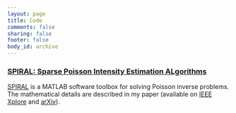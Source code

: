 ```yaml
---
layout: page
title: Code
comments: false
sharing: false
footer: false
body_id: archive
---
```


### [SPIRAL: Sparse Poisson Intensity Estimation ALgorithms][SPIRALTAP] ###

[SPIRAL][SPIRALTAP] is a MATLAB software toolbox for solving Poisson inverse problems. The mathematical details are described in my paper (available on [IEEE Xplore][SPIRALTIP] and [arXiv][SPIRALarXiv]).


[SPIRALTAP]: /code/spiraltap "This is SPIRAL-TAP"
[SPIRALTIP]: http://dx.doi.org/10.1109/TIP.2011.2168410 "SPIRAL on IEEE Xplore"
[SPIRALarXiv]: http://arxiv.org/abs/1005.4274 "SPIRAL on arXiv"